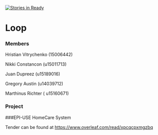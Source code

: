 [![Stories in Ready](https://badge.waffle.io/NikkiConstancon/Loop.png?label=ready&title=Ready)](https://waffle.io/NikkiConstancon/Loop?utm_source=badge)
# Loop


###  Members


Hristian Vitrychenko  (15006442)	
	
Nikki Constancon (u15011713)
	
Juan Dupreez (u15189016)
	
Gregory Austin (u14039712)
		
Marthinus Richter  ( u15160671)

### Project

###EPI-USE HomeCare System

Tender can be found at https://www.overleaf.com/read/xpcqcpxmgzbq

